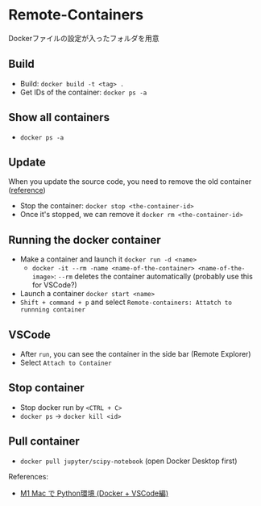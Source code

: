 # Remote-Containers

Dockerファイルの設定が入ったフォルダを用意

## Build

* Build: `docker build -t <tag> .` 
* Get IDs of the container: `docker ps -a`

## Show all containers
* `docker ps -a`

## Update
When you update the source code, you need to remove the old container ([reference](https://docs.docker.com/get-started/03_updating_app/#update-the-source-code))
* Stop the container: `docker stop <the-container-id>`
* Once it's stopped, we can remove it `docker rm <the-container-id>`


## Running the docker container
* Make a container and launch it `docker run -d <name>`
  * `docker -it --rm -name <name-of-the-container> <name-of-the-image>`: `--rm` deletes the container automatically (probably use this for VSCode?) 
* Launch a container `docker start <name>`
* `Shift + command + p` and select `Remote-containers: Attatch to runnning container`

## VSCode
* After `run`, you can see the container in the side bar (Remote Explorer)
* Select `Attach to Container`

## Stop container
* Stop docker run by `<CTRL + C>`
* `docker ps` -> `docker kill <id>`


## Pull container
* `docker pull jupyter/scipy-notebook` (open Docker Desktop first)


References:
* [M1 Mac で Python環境 (Docker + VSCode編)](https://zenn.dev/ochamikan/articles/24465ac14a9e24)
